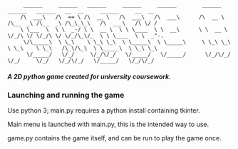          ______     ______   ______     ______     ______        ______     ______   ______   __  __     ______     __  __    
        /\  ___\   /\  == \ /\  __ \   /\  ___\   /\  ___\      /\  __ \   /\__  _\ /\__  _\ /\_\_\_\   /\  ___\   /\ \/ /    
        \ \___  \  \ \  _-/ \ \  __ \  \ \ \____  \ \  __\      \ \  __ \  \/_/\ \/ \/_/\ \/ \/_/\_\/_  \ \ \____  \ \  _"-.  
         \/\_____\  \ \_\    \ \_\ \_\  \ \_____\  \ \_____\     \ \_\ \_\    \ \_\    \ \_\   /\_\/\_\  \ \_____\  \ \_\ \_\ 
          \/_____/   \/_/     \/_/\/_/   \/_____/   \/_____/      \/_/\/_/     \/_/     \/_/   \/_/\/_/   \/_____/   \/_/\/_/
          
#### _A 2D python game created for university coursework._
### Launching and running the game
Use python 3; main.py requires a python install containing tkinter.

Main menu is launched with main.py, this is the intended way to use.

game.py contains the game itself, and can be run to play the game once.
